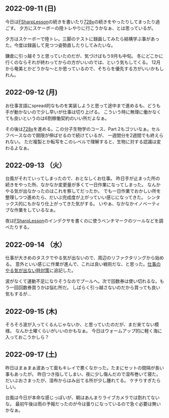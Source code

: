 ## 2022-09-11 (日)

今日は[FSharpLesson](FSharpLesson.md)の続きを書いたり[728x](728x.md)の続きをやったりしてまったり過ごす。
夕方にスケーボーの陸トレやりに行こうかなぁ、とは思っているが。

夕方はスケーボーで陸トレ。三脚のテストに録画してみたら結構学ぶ事があった。今度は録画して見つつ姿勢直したりしてみたいな。

鎌倉に引っ越そうと思っていたのだが、気づけばもう9月も中旬。
冬にどこかに行くのならそれが終わってからの方がいいのでは、という気もしてくる。
12月から奄美とかどうかな〜とか思っているので、そちらを優先する方がいいかもしれん。

## 2022-09-12 (月)

お仕事言語にspread的なものを実装しようと思って途中まで進めるも、どうも手が動かないので少し早いが仕事は切り上げる。
こういう時に無理に働かなくても良いというのは6割稼働契約のいい所だよなぁ。

その後は[728x](728x.md)を進める。この分子生物学のコース、Part 2もゴツいなぁ。セルフペースなので期限が伸ばせるので続けているが、
一週間分を2週間でも終えられない。
ただ複製とか転写をこのレベルで理解すると、生物に対する認識は変わるよなぁ。

## 2022-09-13 （火）

台風がそれていってしまったので、おとなしくお仕事。
昨日手が止まった所の続きをやった所、なかなか変更量が多くて一日作業になってしまった。
なんかやる気が出なかったのはこれを察してだったか。
でも一日作業でおかしい所を整理しつつ進めたら、だいぶ完成度が上がっていい感じになってきた。
シンタックス的にもかなり仕上がってきた気がする。
いやぁ、なかなかイノベーティブな作業をしているなぁ。

夜は[FSharpLesson](FSharpLesson.md)のインデクサを書くのに使うベンチマークのツールなどを調べたりする。

## 2022-09-14 （水）

仕事が大きめのタスクでやる気が出ないので、周辺のリファクタリングから始める。
意外といい感じに作業が進んで、これは良い戦術だな、と思った。[仕事のやる気が出ない時対策](仕事のやる気が出ない時対策.md)に追記した。

波がなくて運動不足になりそうなのでプールへ。次で回数券は使い切れるな。もう一回回数券買うかは悩む所だ。
しばらく引っ越さないのだから買っても良い気もするが…

## 2022-09-15 (木)

そろそろ波が入ってくるんじゃないか、と思っていたのだが、まだ来てない模様。
なんか土曜くらいがいいのかもなぁ。
今日はウォームアップ的に軽く海に入っておこうかしら？

## 2022-09-17 (土)

昨日はまぁまぁ波あって面もキレイで悪くなかった。たまにセットの間隔が長い事もあったが。
昨日つき指してしまい、夜に少し傷んだので湿布巻いて寝た。だいぶおさまったが、湿布からはみ出てる所が少し腫れてる。
ケチりすぎたらしい。

台風は今日が本命な感じっぽいが、朝はあんまりライブカメラでは割れてないな。
最初午後は雨の予報だったのが今は曇りになっているので急ぐ必要は無いかなぁ。